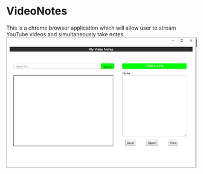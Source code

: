 # VideoNotes
This is a chrome browser application which will allow user to stream YouTube videos and simultaneously take notes. 
![Alt Text](/Video_Notes_Front_end.JPG "VideoNotes1")
